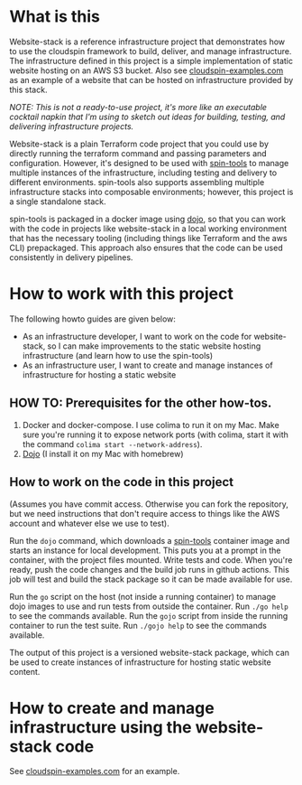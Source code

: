 
# What is this

Website-stack is a reference infrastructure project that demonstrates how to use the cloudspin framework to build, deliver, and manage infrastructure. The infrastructure defined in this project is a simple implementation of static website hosting on an AWS S3 bucket. Also see [cloudspin-examples.com](https://github.com/cloudspinners/website-cloudspin.xyz) as an example of a website that can be hosted on infrastructure provided by this stack.

*NOTE:* _This is not a ready-to-use project, it's more like an executable cocktail napkin that I'm using to sketch out ideas for building, testing, and delivering infrastructure projects._

Website-stack is a plain Terraform code project that you could use by directly running the terraform command and passing parameters and configuration. However, it's designed to be used with [spin-tools](https://github.com/cloudspinners/spin-tools) to manage multiple instances of the infrastructure, including testing and delivery to different environments. spin-tools also supports assembling multiple infrastructure stacks into composable environments; however, this project is a single standalone stack.

spin-tools is packaged in a docker image using [dojo](https://github.com/kudulab/dojo), so that you can work with the code in projects like website-stack in a local working environment that has the necessary tooling (including things like Terraform and the aws CLI) prepackaged. This approach also ensures that the code can be used consistently in delivery pipelines.


# How to work with this project

The following howto guides are given below:

- As an infrastructure developer, I want to work on the code for website-stack, so I can make improvements to the static website hosting infrastructure (and learn how to use the spin-tools)
- As an infrastructure user, I want to create and manage instances of infrastructure for hosting a static website


## HOW TO: Prerequisites for the other how-tos.

1. Docker and docker-compose. I use colima to run it on my Mac. Make sure you're running it to expose network ports (with colima, start it with the command  `colima start --network-address`).
2. [Dojo](https://github.com/kudulab/dojo) (I install it on my Mac with homebrew)


## How to work on the code in this project

(Assumes you have commit access. Otherwise you can fork the repository, but we need instructions that don't require access to things like the AWS account and whatever else we use to test).

Run the `dojo` command, which downloads a [spin-tools](https://github.com/cloudspinners/spin-tools) container image and starts an instance for local development. This puts you at a prompt in the container, with the project files mounted. Write tests and code. When you're ready, push the code changes and the build job runs in github actions. This job will test and build the stack package so it can be made available for use.

Run the `go` script on the host (not inside a running container) to manage dojo images to use and run tests from outside the container. Run `./go help` to see the commands available. Run the `gojo` script from inside the running container to run the test suite. Run `./gojo help` to see the commands available.

The output of this project is a versioned website-stack package, which can be used to create instances of infrastructure for hosting static website content.


# How to create and manage infrastructure using the website-stack code

See [cloudspin-examples.com](https://github.com/cloudspinners/website-cloudspin-examples.com) for an example.

